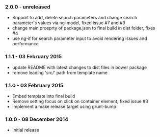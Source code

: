 ### 2.0.0 - unreleased
* Support to add, delete search parameters and change search parameter's values via ng-model, fixed issue #7 and #9
* change main proeprty of package.json to final build in dist folder, fixes #4
* use ng-if for search parameter input to avoid rendering issues and performance

### 1.1.1 - 03 February 2015
* update README with latest changes to dist files in bower package
* remove leading 'src/' path from template name

### 1.1.0 - 03 February 2015
* Embed template into final build
* Remove setting focus on click on container element, fixed issue #3
* implement a make release target using grunt-bump

### 1.0.0 - 08 December 2014
* Initial release


